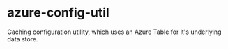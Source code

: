 # azure-config-util
Caching configuration utility, which uses an Azure Table for it's underlying data store.
